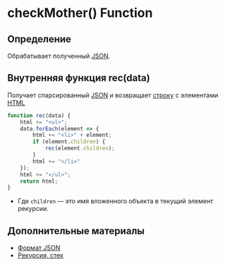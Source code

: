 # checkMother() Function
## Определение
Обрабатывает полученный [JSON](https://learn.javascript.ru/json).
## Внутренняя функция rec(data)
Получает спарсированный [JSON](https://learn.javascript.ru/json) и возвращает [строку](https://learn.javascript.ru/es-string) с элементами [HTML](http://htmlbook.ru/html)
```javascript
function rec(data) {
    html += "<ul>";
    data.forEach(element => {
        html += "<li>" + element;
        if (element.children) {
            rec(element.children);
        }
        html += "</li>"
    });
    html += "</ul>";
    return html;
}
```
* Где `children` — это имя вложенного объекта в текущий элемент рекурсии.
## Дополнительные материалы
- [Формат JSON](https://learn.javascript.ru/json)
- [Рекурсия, стек](https://learn.javascript.ru/recursion)
